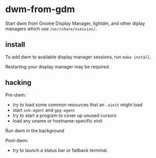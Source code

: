 dwm-from-gdm
============

Start dwm from Gnome Display Manager, lightdm,
and other diplay managers which use `/usr/share/xsession/`.

install
-------

To add dwm to available display manager sessions,
run 
`make install`.

Restarting your display manager may be required.

hacking
-------

Pre-dwm:

* try to load some common resources that an `.xinit` might load
* start `ssh-agent` and `gpg-agent`
* try to start a program to cover up unused cursors
* load any uname or hostname-specific xinit 

Run dwm in the background

Post-dwm:

* try to launch a status bar or failback terminal.

